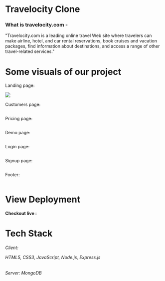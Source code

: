 <h1>Travelocity Clone</h1>


<h3>What is travelocity.com -</h3>
<p>"Travelocity.com is a leading online travel Web site where travelers can make airline, hotel, and car rental reservations, book cruises and vacation packages, find information about destinations, and access a range of other travel-related services."</p>

</hr>

<h1>Some visuals of our project </h1>
 </hr>
 <p>Landing page: </p>
 <img src="[https://user-images.githubusercontent.com/97459016/180615235-c1c7e4ba-0a3e-4800-9368-b6c15d442752.jpeg](https://user-images.githubusercontent.com/90348363/180632621-01f38007-ea15-4001-a9c4-c1b048742a28.png)"/>
  <p>Customers page: </p>
<img src="" />
  <p>Pricing page: </p>
<img src="" />
  <p>Demo page: </p>
<img src="" />
  <p>Login page: </p>
<img src="" />
  <p>Signup page: </p>
<img src="" />
  <p>Footer: </p>
<img src="" />





<h1>View Deployment</h1>
</hr>
<h4>Checkout live  :</h4>

<!-- deployment link put here -->

</hr>
<h1>Tech Stack </h1>
<h6>Client: <p> HTML5, CSS3, JavaScript, Node.js,  Express.js </p> </h6>

<h6>Server: MongoDB</h6>
